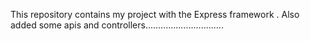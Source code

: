 This repository contains my project with the Express framework .
Also  added some apis and controllers...............................
